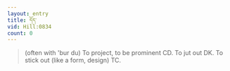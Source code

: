 ```yaml
---
layout: entry
title: དོད་
vid: Hill:0834
count: 0
---
```

> (often with 'bur du) To project, to be prominent CD\. To jut out DK\. To stick out (like a form, design) TC\.


